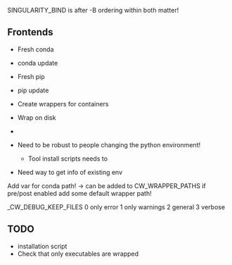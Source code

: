 
SINGULARITY_BIND is after -B
ordering within both matter!


## Frontends

- Fresh conda
- conda update
- Fresh pip
- pip update
- Create wrappers for containers
- Wrap on disk
-   

- Need to be robust to people changing the python environment!
    - Tool install scripts needs to 
- Need way to get info of existing env


Add var for conda path! -> can be added to CW_WRAPPER_PATHS
if pre/post enabled add some default wrapper path!

_CW_DEBUG_KEEP_FILES
0 only error
1 only warnings
2 general
3 verbose

## TODO
- installation script
- Check that only executables are wrapped



